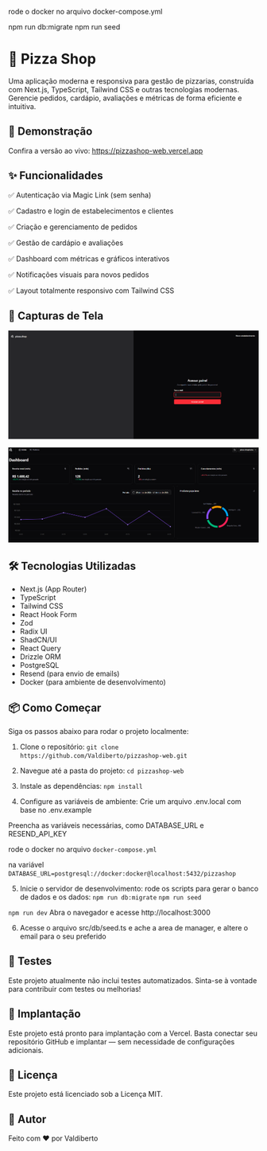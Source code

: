rode o docker no arquivo docker-compose.yml

npm run db:migrate
npm run seed

# 🍕 Pizza Shop

Uma aplicação moderna e responsiva para gestão de pizzarias, construída com Next.js, TypeScript, Tailwind CSS e outras tecnologias modernas. Gerencie pedidos, cardápio, avaliações e métricas de forma eficiente e intuitiva.

## 🚀 Demonstração

Confira a versão ao vivo: https://pizzashop-web.vercel.app

## ✨ Funcionalidades

✅ Autenticação via Magic Link (sem senha)

✅ Cadastro e login de estabelecimentos e clientes

✅ Criação e gerenciamento de pedidos

✅ Gestão de cardápio e avaliações

✅ Dashboard com métricas e gráficos interativos

✅ Notificações visuais para novos pedidos

✅ Layout totalmente responsivo com Tailwind CSS

## 📸 Capturas de Tela

![SignIn](public/sigin.png)

![Dashboard](public/dashboard.png)

## 🛠️ Tecnologias Utilizadas

- Next.js (App Router)
- TypeScript
- Tailwind CSS
- React Hook Form
- Zod
- Radix UI
- ShadCN/UI
- React Query
- Drizzle ORM
- PostgreSQL
- Resend (para envio de emails)
- Docker (para ambiente de desenvolvimento)

## 📦 Como Começar

Siga os passos abaixo para rodar o projeto localmente:

1. Clone o repositório:
   `git clone https://github.com/Valdiberto/pizzashop-web.git`

2. Navegue até a pasta do projeto:
   `cd pizzashop-web`

3. Instale as dependências:
   `npm install`

4. Configure as variáveis de ambiente:
   Crie um arquivo .env.local com base no .env.example

Preencha as variáveis necessárias, como DATABASE_URL e RESEND_API_KEY

rode o docker no arquivo `docker-compose.yml`

na variável
`DATABASE_URL=postgresql://docker:docker@localhost:5432/pizzashop`

5. Inicie o servidor de desenvolvimento:
   rode os scripts para gerar o banco de dados e os dados:
   `npm run db:migrate`
   `npm run seed`

`npm run dev`
Abra o navegador e acesse http://localhost:3000

6. Acesse o arquivo src/db/seed.ts e ache a area de manager, e altere o email para o seu preferido

## 🧪 Testes

Este projeto atualmente não inclui testes automatizados. Sinta-se à vontade para contribuir com testes ou melhorias!

## 📁 Implantação

Este projeto está pronto para implantação com a Vercel. Basta conectar seu repositório GitHub e implantar — sem necessidade de configurações adicionais.

## 📄 Licença

Este projeto está licenciado sob a Licença MIT.

## 🙋 Autor

Feito com ❤️ por Valdiberto
